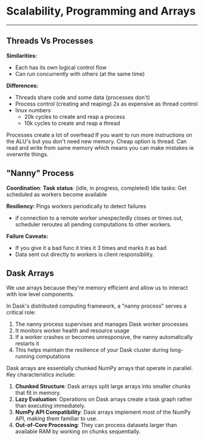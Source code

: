# Scalability, Programming and Arrays 
---
## Threads Vs Processes 

**Similarities:** 
- Each has its own logical control flow
- Can run concurrently with others (at the same time)

**Differences:** 
- Threads share code and some data (processes don't)
- Process control (creating and reaping) 2x as expensive as thread control
- linux numbers
	- 20k cycles to create and reap a process
	- 10k cycles to create and reap a thread
	 
Processes create a lot of overhead
If you want to run more instructions on the ALU's but you don't need new memory. Cheap option is thread. Can read and write from same memory which means you can make mistakes ie overwrite things. 

## "Nanny" Process

**Coordination**: 
**Task status**: (idle, in progress, completed)
Idle tasks: Get scheduled as workers become available

**Resiliency:** Pings workers periodically to detect failures
- if connection to a remote worker unexpectedly closes or times out, scheduler reroutes all pending computations to other workers.

**Failure Caveats:**
- If you give it a bad func it tries it 3 times and marks it as bad
- Data sent out directly to workers is client responsibility.

## Dask Arrays
We use arrays because they're memory efficient and allow us to interact with low level components.

In Dask's distributed computing framework, a "nanny process" serves a critical role:

1. The nanny process supervises and manages Dask worker processes
2. It monitors worker health and resource usage
3. If a worker crashes or becomes unresponsive, the nanny automatically restarts it
4. This helps maintain the resilience of your Dask cluster during long-running computations

Dask arrays are essentially chunked NumPy arrays that operate in parallel. Key characteristics include:

1. **Chunked Structure**: Dask arrays split large arrays into smaller chunks that fit in memory.
2. **Lazy Evaluation**: Operations on Dask arrays create a task graph rather than executing immediately.
3. **NumPy API Compatibility**: Dask arrays implement most of the NumPy API, making them familiar to use.
4. **Out-of-Core Processing**: They can process datasets larger than available RAM by working on chunks sequentially.











